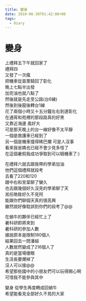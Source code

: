 ```yaml
---
title: 變身
date: 2010-06-30T01:42:00+08
tags:
  - Diary
---
```

# 變身

上禮拜五下午就回家了  
禮拜四  
又發了一次瘋  
把機車從苗栗騎回了彰化  
晚上七點半出發  
加完油也就八點了  
然後就是先走至公路(台6線)  
然後到後龍後轉台1線  
花了兩個小時又十五分鐘左右到達彰化  
在通宵和苑裡的那段路真的好黑  
又靠近海邊 風好大  
可是那天晚上的台一線好像不太平靜  
一個是救護車已經到了  
另一個是機車撞得稀巴爛 可是人沒事  
看來我爸媽也已經不會少見多怪了  
在這個暑假我成功爭取到可以騎機車了:)  
  
在禮拜六就去跟我帶的學弟加油  
他們這個禮拜就段考  
去看了220和120  
跟中右和昱棠聊了蠻久  
也去跟幾個好久沒見的學弟聊了天  
淞任皓銓好久不見阿  
能跟你們聊個天真的很高興  
雖然說好像耽誤到你們的段考了@@  
  
在蝸牛的夥伴已經忙上了  
暑科研即將來到  
暑科研的參加人數  
據說原本是限制180個人  
結果回去一問潘組  
人數居然變成了216個人了  
真的是當場傻眼  
生活長要爆掉了  
沒人可以接@@  
希望那些國中的小朋友們可以玩得開心啊  
可惜我不能參與其中  
  
變身 從學生再度轉成回蝸牛  
希望能看見全部好久不見的大家
